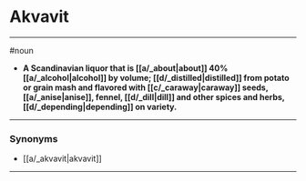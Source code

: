 # Akvavit
---
#noun
- **A Scandinavian liquor that is [[a/_about|about]] 40% [[a/_alcohol|alcohol]] by volume; [[d/_distilled|distilled]] from potato or grain mash and flavored with [[c/_caraway|caraway]] seeds, [[a/_anise|anise]], fennel, [[d/_dill|dill]] and other spices and herbs, [[d/_depending|depending]] on variety.**
---
### Synonyms
- [[a/_akvavit|akvavit]]
---
